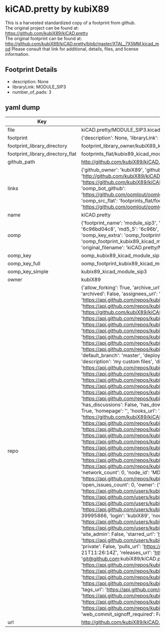 # kiCAD.pretty by kubiX89  
This is a harvested standardized copy of a footprint from github.  
The original project can be found at:  
https://github.com/kubiX89/kiCAD.pretty  
The original footprint can be found at:
http://github.com/kubiX89/kiCAD.pretty/blob/master/XTAL_7X5MM.kicad_mod
Please consult that link for additional, details, files, and license information.  
## Footprint Details
* description: None  
* libraryLink: MODULE_SIP3  
* number_of_pads: 3  
## yaml dump  
| Key | Value |  
| --- | --- |  
| file | kiCAD.pretty/MODULE_SIP3.kicad_mod |  
| footprint | {'description': None, 'libraryLink': 'MODULE_SIP3', 'number_of_pads': 3} |  
| footprint_library_directory | footprint_library_owner/kubiX89_kiCAD.pretty |  
| footprint_library_directory_flat | footprints_flat/kubix89_kicad_module_sip3/working |  
| github_path | http://github.com/kubiX89/kiCAD.pretty/blob/master/MODULE_SIP3.kicad_mod |  
| links | {'github_owner': 'kubiX89', 'github_repo_name': 'kiCAD.pretty', 'github_src': 'http://github.com/kubiX89/kiCAD.pretty/blob/master/XTAL_7X5MM.kicad_mod', 'github_src_repo': 'https://github.com/kubiX89/kiCAD.pretty', 'oomp_bot': 'footprints/kubix89_kicad_module_sip3/working', 'oomp_bot_github': 'https://github.com/oomlout/oomlout_oomp_footprint_bot/tree/main/footprints/kubix89_kicad_module_sip3/working', 'oomp_src_flat': 'footprints_flat/footprints_flat/kubix89_kicad_module_sip3/working', 'oomp_src_flat_github': 'https://github.com/oomlout/oomlout_oomp_footprint_src/tree/main/footprints_flat/kubix89_kicad_module_sip3/working'} |  
| name | kiCAD.pretty |  
| oomp | {'footprint_name': 'module_sip3', 'library_name': 'kicad', 'md5': '6c96bd04c84b19b82aeced776aee057d', 'md5_10': '6c96bd04c8', 'md5_5': '6c96b', 'md5_6': '6c96bd', 'oomp_key': 'oomp_kubix89_kicad_module_sip3', 'oomp_key_extra': 'oomp_footprint_kubix89_kicad_module_sip3', 'oomp_key_full': 'oomp_footprint_kubix89_kicad_module_sip3_6c96bd', 'oomp_key_simple': 'kubix89_kicad_module_sip3', 'original_filename': 'kiCAD.pretty/MODULE_SIP3.kicad_mod', 'owner_name': 'kubix89'} |  
| oomp_key | oomp_kubix89_kicad_module_sip3 |  
| oomp_key_full | oomp_footprint_kubix89_kicad_module_sip3 |  
| oomp_key_simple | kubix89_kicad_module_sip3 |  
| owner | kubiX89 |  
| repo | {'allow_forking': True, 'archive_url': 'https://api.github.com/repos/kubiX89/kiCAD.pretty/{archive_format}{/ref}', 'archived': False, 'assignees_url': 'https://api.github.com/repos/kubiX89/kiCAD.pretty/assignees{/user}', 'blobs_url': 'https://api.github.com/repos/kubiX89/kiCAD.pretty/git/blobs{/sha}', 'branches_url': 'https://api.github.com/repos/kubiX89/kiCAD.pretty/branches{/branch}', 'clone_url': 'https://github.com/kubiX89/kiCAD.pretty.git', 'collaborators_url': 'https://api.github.com/repos/kubiX89/kiCAD.pretty/collaborators{/collaborator}', 'comments_url': 'https://api.github.com/repos/kubiX89/kiCAD.pretty/comments{/number}', 'commits_url': 'https://api.github.com/repos/kubiX89/kiCAD.pretty/commits{/sha}', 'compare_url': 'https://api.github.com/repos/kubiX89/kiCAD.pretty/compare/{base}...{head}', 'contents_url': 'https://api.github.com/repos/kubiX89/kiCAD.pretty/contents/{+path}', 'contributors_url': 'https://api.github.com/repos/kubiX89/kiCAD.pretty/contributors', 'created_at': '2018-10-06T16:59:59Z', 'default_branch': 'master', 'deployments_url': 'https://api.github.com/repos/kubiX89/kiCAD.pretty/deployments', 'description': 'my custom files', 'disabled': False, 'downloads_url': 'https://api.github.com/repos/kubiX89/kiCAD.pretty/downloads', 'events_url': 'https://api.github.com/repos/kubiX89/kiCAD.pretty/events', 'fork': False, 'forks': 0, 'forks_count': 0, 'forks_url': 'https://api.github.com/repos/kubiX89/kiCAD.pretty/forks', 'full_name': 'kubiX89/kiCAD.pretty', 'git_commits_url': 'https://api.github.com/repos/kubiX89/kiCAD.pretty/git/commits{/sha}', 'git_refs_url': 'https://api.github.com/repos/kubiX89/kiCAD.pretty/git/refs{/sha}', 'git_tags_url': 'https://api.github.com/repos/kubiX89/kiCAD.pretty/git/tags{/sha}', 'git_url': 'git://github.com/kubiX89/kiCAD.pretty.git', 'has_discussions': False, 'has_downloads': True, 'has_issues': True, 'has_pages': False, 'has_projects': True, 'has_wiki': True, 'homepage': '', 'hooks_url': 'https://api.github.com/repos/kubiX89/kiCAD.pretty/hooks', 'html_url': 'https://github.com/kubiX89/kiCAD.pretty', 'id': 151861911, 'is_template': False, 'issue_comment_url': 'https://api.github.com/repos/kubiX89/kiCAD.pretty/issues/comments{/number}', 'issue_events_url': 'https://api.github.com/repos/kubiX89/kiCAD.pretty/issues/events{/number}', 'issues_url': 'https://api.github.com/repos/kubiX89/kiCAD.pretty/issues{/number}', 'keys_url': 'https://api.github.com/repos/kubiX89/kiCAD.pretty/keys{/key_id}', 'labels_url': 'https://api.github.com/repos/kubiX89/kiCAD.pretty/labels{/name}', 'language': None, 'languages_url': 'https://api.github.com/repos/kubiX89/kiCAD.pretty/languages', 'license': None, 'merges_url': 'https://api.github.com/repos/kubiX89/kiCAD.pretty/merges', 'milestones_url': 'https://api.github.com/repos/kubiX89/kiCAD.pretty/milestones{/number}', 'mirror_url': None, 'name': 'kiCAD.pretty', 'network_count': 0, 'node_id': 'MDEwOlJlcG9zaXRvcnkxNTE4NjE5MTE=', 'notifications_url': 'https://api.github.com/repos/kubiX89/kiCAD.pretty/notifications{?since,all,participating}', 'open_issues': 0, 'open_issues_count': 0, 'owner': {'avatar_url': 'https://avatars.githubusercontent.com/u/39995866?v=4', 'events_url': 'https://api.github.com/users/kubiX89/events{/privacy}', 'followers_url': 'https://api.github.com/users/kubiX89/followers', 'following_url': 'https://api.github.com/users/kubiX89/following{/other_user}', 'gists_url': 'https://api.github.com/users/kubiX89/gists{/gist_id}', 'gravatar_id': '', 'html_url': 'https://github.com/kubiX89', 'id': 39995866, 'login': 'kubiX89', 'node_id': 'MDQ6VXNlcjM5OTk1ODY2', 'organizations_url': 'https://api.github.com/users/kubiX89/orgs', 'received_events_url': 'https://api.github.com/users/kubiX89/received_events', 'repos_url': 'https://api.github.com/users/kubiX89/repos', 'site_admin': False, 'starred_url': 'https://api.github.com/users/kubiX89/starred{/owner}{/repo}', 'subscriptions_url': 'https://api.github.com/users/kubiX89/subscriptions', 'type': 'User', 'url': 'https://api.github.com/users/kubiX89'}, 'private': False, 'pulls_url': 'https://api.github.com/repos/kubiX89/kiCAD.pretty/pulls{/number}', 'pushed_at': '2018-10-21T11:26:14Z', 'releases_url': 'https://api.github.com/repos/kubiX89/kiCAD.pretty/releases{/id}', 'size': 2, 'ssh_url': 'git@github.com:kubiX89/kiCAD.pretty.git', 'stargazers_count': 0, 'stargazers_url': 'https://api.github.com/repos/kubiX89/kiCAD.pretty/stargazers', 'statuses_url': 'https://api.github.com/repos/kubiX89/kiCAD.pretty/statuses/{sha}', 'subscribers_count': 0, 'subscribers_url': 'https://api.github.com/repos/kubiX89/kiCAD.pretty/subscribers', 'subscription_url': 'https://api.github.com/repos/kubiX89/kiCAD.pretty/subscription', 'svn_url': 'https://github.com/kubiX89/kiCAD.pretty', 'tags_url': 'https://api.github.com/repos/kubiX89/kiCAD.pretty/tags', 'teams_url': 'https://api.github.com/repos/kubiX89/kiCAD.pretty/teams', 'temp_clone_token': None, 'topics': [], 'trees_url': 'https://api.github.com/repos/kubiX89/kiCAD.pretty/git/trees{/sha}', 'updated_at': '2018-10-21T11:26:15Z', 'url': 'https://api.github.com/repos/kubiX89/kiCAD.pretty', 'visibility': 'public', 'watchers': 0, 'watchers_count': 0, 'web_commit_signoff_required': False} |  
| url | http://github.com/kubiX89/kiCAD.pretty |  

